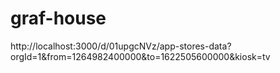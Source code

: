 # graf-house


http://localhost:3000/d/01upgcNVz/app-stores-data?orgId=1&from=1264982400000&to=1622505600000&kiosk=tv
